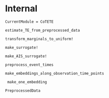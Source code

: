 # Internal

```@meta
CurrentModule = CoTETE
```

```@docs
estimate_TE_from_preprocessed_data
```

```@docs
transform_marginals_to_uniform!
```

```@docs
make_surrogate!
```

```@docs
make_AIS_surrogate!
```

```@docs
preprocess_event_times
```

```@docs
make_embeddings_along_observation_time_points
```

```@docs
 make_one_embedding
```

```@docs
PreprocessedData
```
